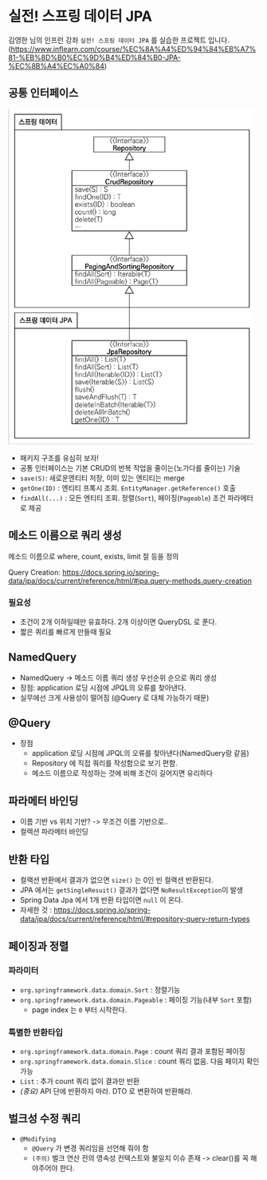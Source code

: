 # 실전! 스프링 데이터 JPA

김영한 님의 인프런 강좌 `실전! 스프링 데이터 JPA` 를 실습한 프로젝트 입니다.
(https://www.inflearn.com/course/%EC%8A%A4%ED%94%84%EB%A7%81-%EB%8D%B0%EC%9D%B4%ED%84%B0-JPA-%EC%8B%A4%EC%A0%84)

## 공통 인터페이스

![공통 인터페이스 구조](./img/common-interface.png)

- 패키지 구조를 유심히 보자!
- 공통 인터페이스는 기본 CRUD의 반복 작업을 줄이는(노가다를 줄이는) 기술
- `save(S)`: 새로운엔티티 저장, 이미 있는 엔티티는 merge
- `getOne(ID)` : 엔티티 프록시 조회. `EntityManager.getReference()` 호출
- `findAll(...)` : 모든 엔티티 조회. 정렬(`Sort`), 페이징(`Pageable`) 조건 파라메터로 제공

## 메소드 이름으로 쿼리 생성

메소드 이름으로 where, count, exists, limit 절 등을 정의

Query Creation: https://docs.spring.io/spring-data/jpa/docs/current/reference/html/#jpa.query-methods.query-creation

### 필요성
- 조건이 2개 이하일때만 유효하다. 2개 이상이면 QueryDSL 로 푼다.
- 짧은 쿼리를 빠르게 만들때 필요


## NamedQuery

- NamedQuery -> 메소드 이름 쿼리 생성 우선순위 순으로 쿼리 생성
- 장점: application 로딩 시점에 JPQL의 오류를 찾아낸다.
- 실무에선 크게 사용성이 떨어짐 (@Query 로 대체 가능하기 때문)

## @Query

- 장점
  - application 로딩 시점에 JPQL의 오류를 찾아낸다(NamedQuery랑 같음)
  - Repository 에 직접 쿼리를 작성함으로 보기 편함.
  - 메소드 이름으로 작성하는 것에 비해 조건이 길어지면 유리하다

## 파라메터 바인딩

- 이름 기반 vs 위치 기반? -> 무조건 이름 기반으로..
- 컬렉션 파라메터 바인딩

## 반환 타입

- 컬랙션 반환에서 결과가 없으면 `size()` 는 0인 빈 컬랙션 반환된다.  
- JPA 에서는 `getSingleResuit()` 결과가 없다면 `NoResultException`이 발생
- Spring Data Jpa 에서 1개 반환 타입이면 `null` 이 온다.
- 자세한 것 : https://docs.spring.io/spring-data/jpa/docs/current/reference/html/#repository-query-return-types

## 페이징과 정렬

### 파라미터

- `org.springframework.data.domain.Sort` : 정렬기능
- `org.springframework.data.domain.Pageable` : 페이징 기능(내부 `Sort` 포함)
  - page index 는 `0` 부터 시작한다.

### 특별한 반환타입

- `org.springframework.data.domain.Page` : count 쿼리 결과 포함된 페이징
- `org.springframework.data.domain.Slice` : count 쿼리 없음. 다음 페이지 확인 가능
- `List` : 추가 count 쿼리 없이 결과만 반환
- *(중요)* API 단에 반환하지 마라. DTO 로 변환하여 반환해라.

## 벌크성 수정 쿼리

- `@Modifying` 
  - `@Query` 가 변경 쿼리임을 선언해 줘야 함
  - `(주의)` 벌크 연산 전의 영속성 컨텍스트와 불일치 이슈 존재 -> clear()를 꼭 해야주어야 한다.
